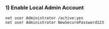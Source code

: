 ### 1) **Enable Local Admin Account**
```
net user Administrator /active:yes
net user Administrator NewSecurePassword123
```
